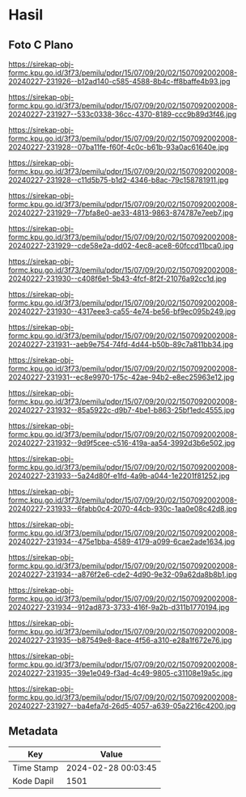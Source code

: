 # Hasil

## Foto C Plano

https://sirekap-obj-formc.kpu.go.id/3f73/pemilu/pdpr/15/07/09/20/02/1507092002008-20240227-231926--b12ad140-c585-4588-8b4c-ff8baffe4b93.jpg

https://sirekap-obj-formc.kpu.go.id/3f73/pemilu/pdpr/15/07/09/20/02/1507092002008-20240227-231927--533c0338-36cc-4370-8189-ccc9b89d3f46.jpg

https://sirekap-obj-formc.kpu.go.id/3f73/pemilu/pdpr/15/07/09/20/02/1507092002008-20240227-231928--07ba11fe-f60f-4c0c-b61b-93a0ac61640e.jpg

https://sirekap-obj-formc.kpu.go.id/3f73/pemilu/pdpr/15/07/09/20/02/1507092002008-20240227-231928--c11d5b75-b1d2-4346-b8ac-79c158781911.jpg

https://sirekap-obj-formc.kpu.go.id/3f73/pemilu/pdpr/15/07/09/20/02/1507092002008-20240227-231929--77bfa8e0-ae33-4813-9863-874787e7eeb7.jpg

https://sirekap-obj-formc.kpu.go.id/3f73/pemilu/pdpr/15/07/09/20/02/1507092002008-20240227-231929--cde58e2a-dd02-4ec8-ace8-60fccd11bca0.jpg

https://sirekap-obj-formc.kpu.go.id/3f73/pemilu/pdpr/15/07/09/20/02/1507092002008-20240227-231930--c408f6e1-5b43-4fcf-8f2f-21076a92cc1d.jpg

https://sirekap-obj-formc.kpu.go.id/3f73/pemilu/pdpr/15/07/09/20/02/1507092002008-20240227-231930--4317eee3-ca55-4e74-be56-bf9ec095b249.jpg

https://sirekap-obj-formc.kpu.go.id/3f73/pemilu/pdpr/15/07/09/20/02/1507092002008-20240227-231931--aeb9e754-74fd-4d44-b50b-89c7a811bb34.jpg

https://sirekap-obj-formc.kpu.go.id/3f73/pemilu/pdpr/15/07/09/20/02/1507092002008-20240227-231931--ec8e9970-175c-42ae-94b2-e8ec25963e12.jpg

https://sirekap-obj-formc.kpu.go.id/3f73/pemilu/pdpr/15/07/09/20/02/1507092002008-20240227-231932--85a5922c-d9b7-4be1-b863-25bf1edc4555.jpg

https://sirekap-obj-formc.kpu.go.id/3f73/pemilu/pdpr/15/07/09/20/02/1507092002008-20240227-231932--9d9f5cee-c516-419a-aa54-3992d3b6e502.jpg

https://sirekap-obj-formc.kpu.go.id/3f73/pemilu/pdpr/15/07/09/20/02/1507092002008-20240227-231933--5a24d80f-e1fd-4a9b-a044-1e2201f81252.jpg

https://sirekap-obj-formc.kpu.go.id/3f73/pemilu/pdpr/15/07/09/20/02/1507092002008-20240227-231933--6fabb0c4-2070-44cb-930c-1aa0e08c42d8.jpg

https://sirekap-obj-formc.kpu.go.id/3f73/pemilu/pdpr/15/07/09/20/02/1507092002008-20240227-231934--475e1bba-4589-4179-a099-6cae2ade1634.jpg

https://sirekap-obj-formc.kpu.go.id/3f73/pemilu/pdpr/15/07/09/20/02/1507092002008-20240227-231934--a876f2e6-cde2-4d90-9e32-09a62da8b8b1.jpg

https://sirekap-obj-formc.kpu.go.id/3f73/pemilu/pdpr/15/07/09/20/02/1507092002008-20240227-231934--912ad873-3733-416f-9a2b-d311b1770194.jpg

https://sirekap-obj-formc.kpu.go.id/3f73/pemilu/pdpr/15/07/09/20/02/1507092002008-20240227-231935--b87549e8-8ace-4f56-a310-e28a1f672e76.jpg

https://sirekap-obj-formc.kpu.go.id/3f73/pemilu/pdpr/15/07/09/20/02/1507092002008-20240227-231935--39e1e049-f3ad-4c49-9805-c31108e19a5c.jpg

https://sirekap-obj-formc.kpu.go.id/3f73/pemilu/pdpr/15/07/09/20/02/1507092002008-20240227-231927--ba4efa7d-26d5-4057-a639-05a2216c4200.jpg


## Metadata

| Key        | Value               |
| ---------- | ------------------- |
| Time Stamp | 2024-02-28 00:03:45 |
| Kode Dapil | 1501                |




